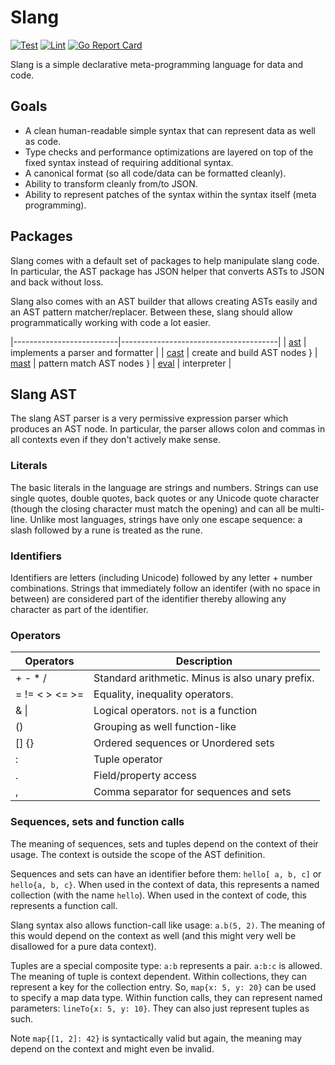 # Slang

[![Test](https://github.com/argots/slang/workflows/Test/badge.svg)](https://github.com/argots/slang/actions?query=workflow%3ATest)
[![Lint](https://github.com/argots/slang/workflows/Lint/badge.svg)](https://github.com/argots/slang/actions?query=workflow%3ALint)
[![Go Report Card](https://goreportcard.com/badge/github.com/argots/slang)](https://goreportcard.com/report/github.com/argots/slang)

Slang is a simple declarative meta-programming language for data and code.

## Goals

- A clean human-readable simple syntax that can represent data as well
as code.
- Type checks and performance optimizations are layered on top of the
fixed syntax instead of requiring additional syntax.
- A canonical format (so all code/data can be formatted cleanly).
- Ability to transform cleanly from/to JSON.
- Ability to represent patches of the syntax within the syntax itself
(meta programming).

## Packages

Slang comes with a default set of packages to help manipulate slang
code.  In particular, the AST package has JSON helper that converts
ASTs to JSON and back without loss.

Slang also comes with an AST builder that allows creating ASTs easily
and an AST pattern matcher/replacer.  Between these, slang should
allow programmatically working with code a lot easier.

|--------------------------|---------------------------------------|
| [ast](https://github.com/argots/slang/tree/master/pkg/ast) | implements a parser and formatter |
| [cast](https://github.com/argots/slang/tree/master/pkg/cast) | create and build AST nodes }
| [mast](https://github.com/argots/slang/tree/master/pkg/mast) | pattern match AST nodes }
| [eval](https://github.com/argots/slang/tree/master/pkg/eval) | interpreter |


## Slang AST

The slang AST parser is a very permissive expression parser which
produces an AST node.  In particular, the parser allows colon and
commas in all contexts even if they don't actively make sense.

### Literals

The basic literals in the language are strings and numbers.  Strings
can use single quotes, double quotes, back quotes or any Unicode quote
character (though the closing character must match the opening)  and
can all be multi-line.  Unlike most languages, strings have only one
escape sequence: a slash followed by a rune is treated as the rune. 

### Identifiers

Identifiers are letters (including Unicode) followed by any letter +
number combinations. Strings that immediately follow an identifer
(with no space in between) are considered part of the identifier
thereby allowing any character as part of the identifier.

### Operators

| Operators      | Description                                      |
| -------------- | ------------------------------------------------ |
| + - * /        | Standard arithmetic. Minus is also unary prefix. |
| = != < > <= >= | Equality, inequality operators.                  |
| & \|           | Logical operators. `not` is a function           |
| ()             | Grouping as well function-like                   |
| [] {}          | Ordered sequences or Unordered sets              |
| :              | Tuple operator                                   |
| .              | Field/property access                            |
| ,              | Comma separator for sequences and sets           |


### Sequences, sets and function calls

The meaning of sequences, sets and tuples depend on the context of
their usage.  The context is outside the scope of the AST definition.

Sequences and sets can have an identifier before them: `hello[ a, b,
c]` or `hello{a, b, c}`.  When used in the context of data, this
represents a named collection (with the name `hello`).  When used in
the context of code, this represents a function call.

Slang syntax also allows function-call like usage: `a.b(5, 2)`.  The
meaning of this would depend on the context as well (and this might
very well be disallowed for a pure data context).

Tuples are a special composite type: `a:b` represents a pair.  `a:b:c`
is allowed. The meaning of tuple is context dependent. Within
collections, they can represent a key for the collection entry.  So,
`map{x: 5, y: 20}` can be used to specify a map data type. Within
function calls, they can represent named parameters: `lineTo{x: 5, y:
10}`.  They can also just represent tuples as such.

Note `map{[1, 2]: 42}` is syntactically valid but again, the meaning
may depend on the context and might even be invalid.
